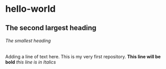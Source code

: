 # hello-world

## The second largest heading
###### The smallest heading
Adding a line of text here.
This is my very first repository. 
**This line will be bold**
*this line is in Italics*

